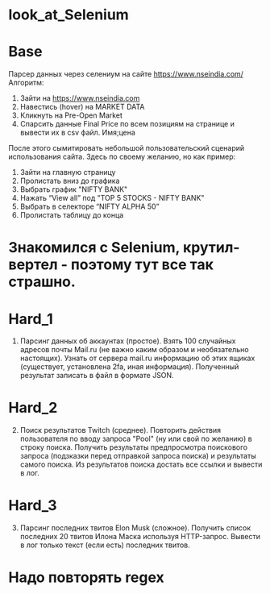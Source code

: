 # look_at_Selenium

# Base
Парсер данных через селениум на сайте https://www.nseindia.com/
Алгоритм:
1. Зайти на https://www.nseindia.com
2. Навестись (hover) на MARKET DATA
3. Кликнуть на Pre-Open Market
4. Спарсить данные Final Price по всем позициям на странице и вывести их в csv файл. Имя;цена

После этого сымитировать небольшой пользовательский сценарий использования сайта. Здесь по своему желанию, но как пример:
1. Зайти на главную страницу
2. Пролистать вниз до графика
3. Выбрать график "NIFTY BANK"
4. Нажать “View all” под "TOP 5 STOCKS - NIFTY BANK"
5. Выбрать в селекторе “NIFTY ALPHA 50”
6. Пролистать таблицу до конца
# Знакомился с Selenium, крутил-вертел - поэтому тут все так страшно.

# Hard_1
1. Парсинг данных об аккаунтах (простое).
Взять 100 случайных адресов почты Mail.ru (не важно каким образом и необязательно настоящих). 
Узнать от сервера mail.ru информацию об этих ящиках (существует, установлена 2fa, иная информация). 
Полученный результат записать в файл в формате JSON.

# Hard_2
2. Поиск результатов Twitch (среднее).
Повторить действия пользователя по вводу запроса "Pool" (ну или свой по желанию) в строку поиска. 
Получить результаты предпросмотра поискового запроса (подзказки перед отправкой запроса поиска) и результаты самого поиска. 
Из результатов поиска достать все ссылки и вывести в лог.

# Hard_3
3. Парсинг последних твитов Elon Musk (сложное).
Получить список последних 20 твитов Илона Маска используя HTTP-запрос. 
Вывести в лог только текст (если есть) последних твитов.
# Надо повторять regex

